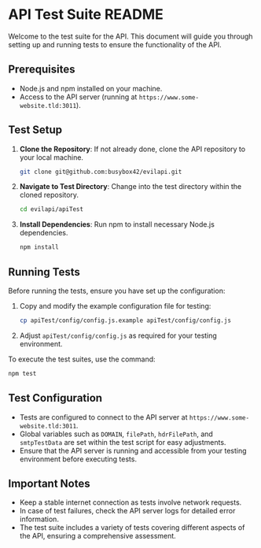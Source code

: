 # API Test Suite README

Welcome to the test suite for the API. This document will guide you through setting up and running tests to ensure the functionality of the API.

## Prerequisites

- Node.js and npm installed on your machine.
- Access to the API server (running at `https://www.some-website.tld:3011`).

## Test Setup

1. **Clone the Repository**: If not already done, clone the API repository to your local machine.

   ```bash
   git clone git@github.com:busybox42/evilapi.git
   ```

2. **Navigate to Test Directory**: Change into the test directory within the cloned repository.

   ```bash
   cd evilapi/apiTest
   ```

3. **Install Dependencies**: Run npm to install necessary Node.js dependencies.
   ```bash
   npm install
   ```

## Running Tests

Before running the tests, ensure you have set up the configuration:

1. Copy and modify the example configuration file for testing:
   ```bash
   cp apiTest/config/config.js.example apiTest/config/config.js
   ```
2. Adjust `apiTest/config/config.js` as required for your testing environment.

To execute the test suites, use the command:

```bash
npm test
```

## Test Configuration

- Tests are configured to connect to the API server at `https://www.some-website.tld:3011`.
- Global variables such as `DOMAIN`, `filePath`, `hdrFilePath`, and `smtpTestData` are set within the test script for easy adjustments.
- Ensure that the API server is running and accessible from your testing environment before executing tests.

## Important Notes

- Keep a stable internet connection as tests involve network requests.
- In case of test failures, check the API server logs for detailed error information.
- The test suite includes a variety of tests covering different aspects of the API, ensuring a comprehensive assessment.
